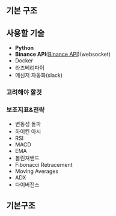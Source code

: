 ## 기본 구조

## 사용할 기술
- **Python**
- **Binance API**([Binance API](https://www.binance.com/en/binance-api))(websocket)
- Docker
- 라즈베리파이
- 메신저 자동화(slack)

### 고려해야 할것

### 보조지표&전략
- 변동성 돌파
- 하이킨 아시
- RSI
- MACD
- EMA
- 볼린져밴드
- Fibonacci Retracement
- Moving Averages
- ADX
- 다이버전스


## 기본구조

